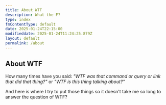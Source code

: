 ```yaml
---
title: About WTF
description: What the F?
type: index
fmContentType: default
date: 2025-01-24T22:15:00
modifieddate: 2025-01-24T11:24:25.879Z
layout: default
permalink: /about
---
```


## About WTF

How many times have you said: *"WTF was that command or query or link that did that thing?"* or *"WTF is this thing talking about?"*

And here is where I try to put those things so it doesn't take me so long to answer the question of WTF?
